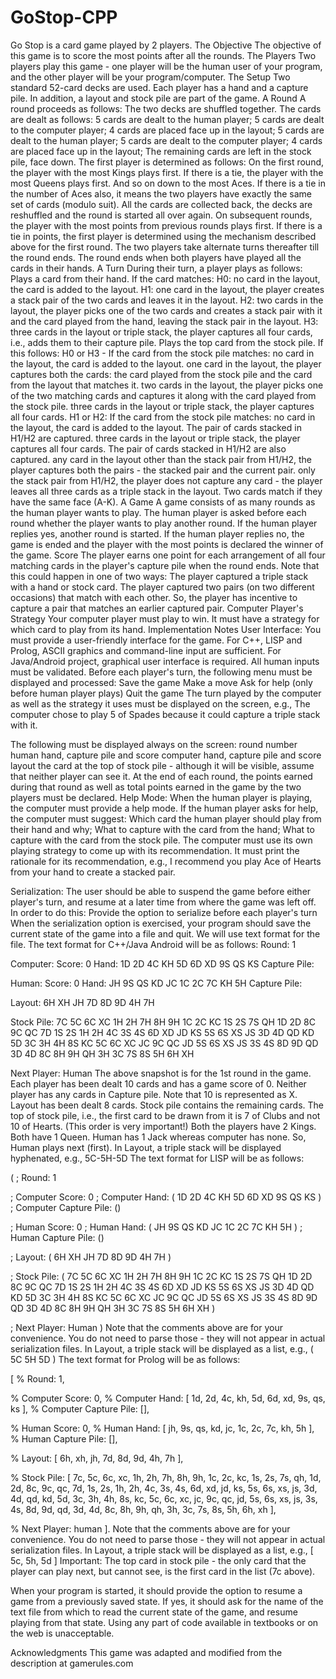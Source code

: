 # GoStop-CPP
Go Stop is a card game played by 2 players. The Objective The objective of this game is to score the most points after all the rounds. The Players Two players play this game - one player will be the human user of your program, and the other player will be your program/computer. The Setup Two standard 52-card decks are used. Each player has a hand and a capture pile. In addition, a layout and stock pile are part of the game. A Round A round proceeds as follows: The two decks are shuffled together. The cards are dealt as follows: 5 cards are dealt to the human player; 5 cards are dealt to the computer player; 4 cards are placed face up in the layout; 5 cards are dealt to the human player; 5 cards are dealt to the computer player; 4 cards are placed face up in the layout; The remaining cards are left in the stock pile, face down. The first player is determined as follows: On the first round, the player with the most Kings plays first. If there is a tie, the player with the most Queens plays first. And so on down to the most Aces. If there is a tie in the number of Aces also, it means the two players have exactly the same set of cards (modulo suit). All the cards are collected back, the decks are reshuffled and the round is started all over again. On subsequent rounds, the player with the most points from previous rounds plays first. If there is a tie in points, the first player is determined using the mechanism described above for the first round. The two players take alternate turns thereafter till the round ends. The round ends when both players have played all the cards in their hands. A Turn During their turn, a player plays as follows: Plays a card from their hand. If the card matches: H0: no card in the layout, the card is added to the layout. H1: one card in the layout, the player creates a stack pair of the two cards and leaves it in the layout. H2: two cards in the layout, the player picks one of the two cards and creates a stack pair with it and the card played from the hand, leaving the stack pair in the layout. H3: three cards in the layout or triple stack, the player captures all four cards, i.e., adds them to their capture pile. Plays the top card from the stock pile. If this follows: H0 or H3 - If the card from the stock pile matches: no card in the layout, the card is added to the layout. one card in the layout, the player captures both the cards: the card played from the stock pile and the card from the layout that matches it. two cards in the layout, the player picks one of the two matching cards and captures it along with the card played from the stock pile. three cards in the layout or triple stack, the player captures all four cards. H1 or H2: If the card from the stock pile matches: no card in the layout, the card is added to the layout. The pair of cards stacked in H1/H2 are captured. three cards in the layout or triple stack, the player captures all four cards. The pair of cards stacked in H1/H2 are also captured. any card in the layout other than the stack pair from H1/H2, the player captures both the pairs - the stacked pair and the current pair. only the stack pair from H1/H2, the player does not capture any card - the player leaves all three cards as a triple stack in the layout. Two cards match if they have the same face (A-K). A Game A game consists of as many rounds as the human player wants to play. The human player is asked before each round whether the player wants to play another round. If the human player replies yes, another round is started. If the human player replies no, the game is ended and the player with the most points is declared the winner of the game. Score The player earns one point for each arrangement of all four matching cards in the player's capture pile when the round ends. Note that this could happen in one of two ways: The player captured a triple stack with a hand or stock card. The player captured two pairs (on two different occasions) that match with each other. So, the player has incentive to capture a pair that matches an earlier captured pair. Computer Player's Strategy Your computer player must play to win. It must have a strategy for which card to play from its hand. Implementation Notes User Interface: You must provide a user-friendly interface for the game. For C++, LISP and Prolog, ASCII graphics and command-line input are sufficient. For Java/Android project, graphical user interface is required. All human inputs must be validated. Before each player's turn, the following menu must be displayed and processed: Save the game Make a move Ask for help (only before human player plays) Quit the game The turn played by the computer as well as the strategy it uses must be displayed on the screen, e.g., The computer chose to play 5 of Spades because it could capture a triple stack with it.

The following must be displayed always on the screen: round number human hand, capture pile and score computer hand, capture pile and score layout the card at the top of stock pile - although it will be visible, assume that neither player can see it. At the end of each round, the points earned during that round as well as total points earned in the game by the two players must be declared. Help Mode: When the human player is playing, the computer must provide a help mode. If the human player asks for help, the computer must suggest: Which card the human player should play from their hand and why; What to capture with the card from the hand; What to capture with the card from the stock pile. The computer must use its own playing strategy to come up with its recommendation. It must print the rationale for its recommendation, e.g., I recommend you play Ace of Hearts from your hand to create a stacked pair.

Serialization: The user should be able to suspend the game before either player's turn, and resume at a later time from where the game was left off. In order to do this: Provide the option to serialize before each player's turn When the serialization option is exercised, your program should save the current state of the game into a file and quit. We will use text format for the file. The text format for C++/Java Android will be as follows: Round: 1

Computer: Score: 0 Hand: 1D 2D 4C KH 5D 6D XD 9S QS KS Capture Pile:

Human: Score: 0 Hand: JH 9S QS KD JC 1C 2C 7C KH 5H Capture Pile:

Layout: 6H XH JH 7D 8D 9D 4H 7H

Stock Pile: 7C 5C 6C XC 1H 2H 7H 8H 9H 1C 2C KC 1S 2S 7S QH 1D 2D 8C 9C QC 7D 1S 2S 1H 2H 4C 3S 4S 6D XD JD KS 5S 6S XS JS 3D 4D QD KD 5D 3C 3H 4H 8S KC 5C 6C XC JC 9C QC JD 5S 6S XS JS 3S 4S 8D 9D QD 3D 4D 8C 8H 9H QH 3H 3C 7S 8S 5H 6H XH

Next Player: Human The above snapshot is for the 1st round in the game. Each player has been dealt 10 cards and has a game score of 0. Neither player has any cards in Capture pile. Note that 10 is represented as X. Layout has been dealt 8 cards. Stock pile contains the remaining cards. The top of stock pile, i.e., the first card to be drawn from it is 7 of Clubs and not 10 of Hearts. (This order is very important!) Both the players have 2 Kings. Both have 1 Queen. Human has 1 Jack whereas computer has none. So, Human plays next (first). In Layout, a triple stack will be displayed hyphenated, e.g., 5C-5H-5D The text format for LISP will be as follows:

( ; Round: 1

; Computer Score: 0 ; Computer Hand: ( 1D 2D 4C KH 5D 6D XD 9S QS KS ) ; Computer Capture Pile: ()

; Human Score: 0 ; Human Hand: ( JH 9S QS KD JC 1C 2C 7C KH 5H ) ; Human Capture Pile: ()

; Layout: ( 6H XH JH 7D 8D 9D 4H 7H )

; Stock Pile: ( 7C 5C 6C XC 1H 2H 7H 8H 9H 1C 2C KC 1S 2S 7S QH 1D 2D 8C 9C QC 7D 1S 2S 1H 2H 4C 3S 4S 6D XD JD KS 5S 6S XS JS 3D 4D QD KD 5D 3C 3H 4H 8S KC 5C 6C XC JC 9C QC JD 5S 6S XS JS 3S 4S 8D 9D QD 3D 4D 8C 8H 9H QH 3H 3C 7S 8S 5H 6H XH )

; Next Player: Human ) Note that the comments above are for your convenience. You do not need to parse those - they will not appear in actual serialization files. In Layout, a triple stack will be displayed as a list, e.g., ( 5C 5H 5D ) The text format for Prolog will be as follows:

[ % Round: 1,

% Computer Score: 0, % Computer Hand: [ 1d, 2d, 4c, kh, 5d, 6d, xd, 9s, qs, ks ], % Computer Capture Pile: [],

% Human Score: 0, % Human Hand: [ jh, 9s, qs, kd, jc, 1c, 2c, 7c, kh, 5h ], % Human Capture Pile: [],

% Layout: [ 6h, xh, jh, 7d, 8d, 9d, 4h, 7h ],

% Stock Pile: [ 7c, 5c, 6c, xc, 1h, 2h, 7h, 8h, 9h, 1c, 2c, kc, 1s, 2s, 7s, qh, 1d, 2d, 8c, 9c, qc, 7d, 1s, 2s, 1h, 2h, 4c, 3s, 4s, 6d, xd, jd, ks, 5s, 6s, xs, js, 3d, 4d, qd, kd, 5d, 3c, 3h, 4h, 8s, kc, 5c, 6c, xc, jc, 9c, qc, jd, 5s, 6s, xs, js, 3s, 4s, 8d, 9d, qd, 3d, 4d, 8c, 8h, 9h, qh, 3h, 3c, 7s, 8s, 5h, 6h, xh ],

% Next Player: human ]. Note that the comments above are for your convenience. You do not need to parse those - they will not appear in actual serialization files. In Layout, a triple stack will be displayed as a list, e.g., [ 5c, 5h, 5d ] Important: The top card in stock pile - the only card that the player can play next, but cannot see, is the first card in the list (7c above).

When your program is started, it should provide the option to resume a game from a previously saved state. If yes, it should ask for the name of the text file from which to read the current state of the game, and resume playing from that state. Using any part of code available in textbooks or on the web is unacceptable.

Acknowledgments This game was adapted and modified from the description at gamerules.com

